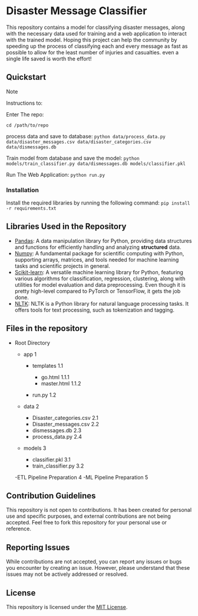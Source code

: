 # Disaster Message Classifier

This repository contains a model for classifying disaster messages, along with the necessary data used for training and a web application to interact with the trained model.
Hoping this project can help the community by speeding up the process of classifying each and every message as fast as possible to allow for the least number of injuries and casualties.
even a single life saved is worth the effort!


## Quickstart

> [!NOTE]
> Instructions to:
>
> 
>  Enter The repo:
>
> `cd /path/to/repo`
>
> process data and save to database:
> `python data/process_data.py data/disaster_messages.csv data/disaster_categories.csv data/dismessages.db`
>
>  Train model from database and save the model:
> `python models/train_classifier.py data/dismessages.db models/classifier.pkl`
>
> Run The Web Application:
>  `python run.py`

### Installation

Install the required libraries by running the following command:
`pip install -r requirements.txt`

## Libraries Used in the Repository

- [Pandas](https://pandas.pydata.org/): A data manipulation library for Python, providing data structures and functions for efficiently handling and analyzing **structured** data.
- [Numpy](https://numpy.org/): A fundamental package for scientific computing with Python, supporting arrays, matrices, and tools needed for machine learning tasks and scientific projects in general.
- [Scikit-learn](https://scikit-learn.org/): A versatile machine learning library for Python, featuring various algorithms for classification, regression, clustering, along with utilities for model evaluation and data preprocessing. Even though it is pretty high-level compared to PyTorch or TensorFlow, it gets the job done.
- [NLTK](https://www.nltk.org/): NLTK is a Python library for natural language processing tasks. It offers tools for text processing, such as tokenization and tagging.

## Files in the repository
- Root Directory
  - app 1
  
    - templates 1.1
    
      - go.html 1.1.1
      - master.html 1.1.2
      
    - run.py 1.2
    
  - data 2

    - Disaster_categories.csv 2.1
    - Disaster_messages.csv 2.2
    - dismessages.db 2.3
    - process_data.py 2.4
    
  - models 3
  
    - classifier.pkl 3.1
    - train_classifier.py 3.2
   
  -ETL Pipeline Preparation 4
  -ML Pipeline Preparation  5

## Contribution Guidelines

This repository is not open to contributions. It has been created for personal use and specific purposes, and external contributions are not being accepted. Feel free to fork this repository for your personal use or reference.

## Reporting Issues

While contributions are not accepted, you can report any issues or bugs you encounter by creating an issue. However, please understand that these issues may not be actively addressed or resolved.

## License

This repository is licensed under the [MIT License](https://opensource.org/licenses/MIT).

